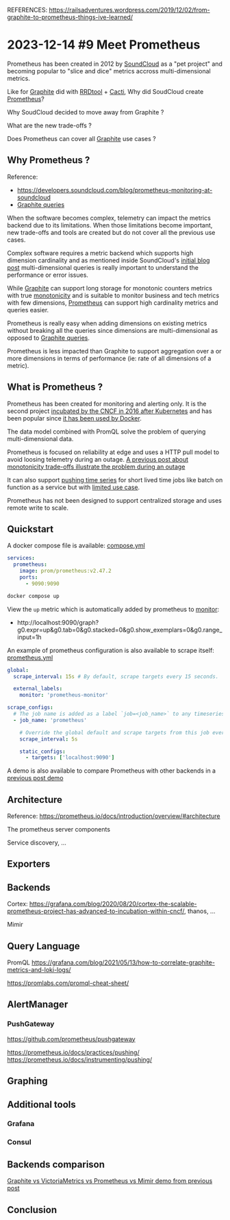 REFERENCES:
https://railsadventures.wordpress.com/2019/12/02/from-graphite-to-prometheus-things-ive-learned/

# 2023-12-14 #9 Meet Prometheus
Prometheus has been created in 2012 by [SoundCloud](https://developers.soundcloud.com/blog/prometheus-monitoring-at-soundcloud) as a "pet project" and becoming popular to "slice and dice" metrics accross multi-dimensional metrics.

Like for [Graphite](../2023-12-07_Meet_Graphite/README.md) did with [RRDtool](https://oss.oetiker.ch/rrdtool/) + [Cacti](https://www.cacti.net/), Why did SoudCloud create [Prometheus](https://prometheus.io/)? 

Why SoudCloud decided to move away from Graphite ? 

What are the new trade-offs ?

Does Prometheus can cover all [Graphite](../2023-12-07_Meet_Graphite/README.md) use cases ?

## Why Prometheus ?
Reference: 
- https://developers.soundcloud.com/blog/prometheus-monitoring-at-soundcloud
- [Graphite queries](../2023-12-07_Meet_Graphite/README.md#query-language)

When the software becomes complex, telemetry can impact the metrics backend due to its limitations. When those limitations become important, new trade-offs and tools are created but do not cover all the previous use cases. 

Complex software requires a metric backend which supports high dimension cardinality and as mentioned inside SoundCloud's [initial blog post](https://developers.soundcloud.com/blog/prometheus-monitoring-at-soundcloud) multi-dimensional queries is really important to understand the performance or error issues.

While [Graphite](../2023-12-07_Meet_Graphite/README.md) can support long storage for monotonic counters metrics with true [monotonicity](../2023-12-07_Meet_Graphite/README.md#telemetry-temporality) and is suitable to monitor business and tech metrics with few dimensions, [Prometheus](https://prometheus.io) can support high cardinality metrics and queries easier.

Prometheus is really easy when adding dimensions on existing metrics without breaking all the queries since dimensions are multi-dimensional as opposed to [Graphite queries](../2023-12-07_Meet_Graphite/README.md#query-language).

Prometheus is less impacted than Graphite to support aggregation over a or more dimensions in terms of performance (ie: rate of all dimensions of a metric).

## What is Prometheus ?
Prometheus has been created for monitoring and alerting only. It is the second project [incubated by the CNCF in 2016 after Kubernetes](https://prometheus.io/docs/introduction/overview/) and has been popular since [it has been used by Docker](https://developers.soundcloud.com/blog/prometheus-monitoring-at-soundcloud).

The data model combined with PromQL solve the problem of querying multi-dimensional data.

Prometheus is focused on reliability at edge and uses a HTTP pull model to avoid loosing telemetry during an outage.
[A previous post about monotonicity trade-offs illustrate the problem during an outage](../2023-11-09_Monotonicity/README.md#cumulative-vs-delta)

It can also support [pushing time series](https://prometheus.io/docs/instrumenting/pushing/) for short lived time jobs like batch on function as a service but with [limited use case](https://prometheus.io/docs/practices/pushing/).

Prometheus has not been designed to support centralized storage and uses remote write to scale. 

## Quickstart

A docker compose file is available: [compose.yml](./compose.yml)

```yaml
services:
  prometheus:
    image: prom/prometheus:v2.47.2
    ports:
      - 9090:9090
```

```bash
docker compose up
```

View the `up` metric which is automatically added by prometheus to [monitor](http://localhost:9090/graph?g0.expr=up&g0.tab=0&g0.stacked=0&g0.show_exemplars=0&g0.range_input=1h):
- http://localhost:9090/graph?g0.expr=up&g0.tab=0&g0.stacked=0&g0.show_exemplars=0&g0.range_input=1h

An example of prometheus configuration is also available to scrape itself: [prometheus.yml](./prometheus/prometheus.yml)
```yaml
global:
  scrape_interval: 15s # By default, scrape targets every 15 seconds.

  external_labels:
    monitor: 'prometheus-monitor'

scrape_configs:
  # The job name is added as a label `job=<job_name>` to any timeseries scraped from this config.
  - job_name: 'prometheus'

    # Override the global default and scrape targets from this job every 5 seconds.
    scrape_interval: 5s

    static_configs:
      - targets: ['localhost:9090']
```

A demo is also available to compare Prometheus with other backends in a [previous post demo](../2023-11-09_Monotonicity/demo/README.md#context)

## Architecture
Reference: https://prometheus.io/docs/introduction/overview/#architecture

The prometheus server components 

Service discovery, ...

## Exporters

## Backends
Cortex: https://grafana.com/blog/2020/08/20/cortex-the-scalable-prometheus-project-has-advanced-to-incubation-within-cncf/, thanos, ...

Mimir

## Query Language
PromQL
https://grafana.com/blog/2021/05/13/how-to-correlate-graphite-metrics-and-loki-logs/

https://promlabs.com/promql-cheat-sheet/

## AlertManager

### PushGateway
https://github.com/prometheus/pushgateway

https://prometheus.io/docs/practices/pushing/
https://prometheus.io/docs/instrumenting/pushing/

## Graphing

## Additional tools

### Grafana

### Consul

## Backends comparison
[Graphite vs VictoriaMetrics vs Prometheus vs Mimir demo from previous post](../2023-11-09_Monotonicity/demo/README.md#datapoints-visualization-comparison)

## Conclusion